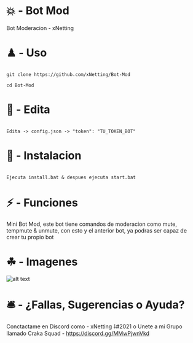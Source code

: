 # 💥 - Bot Mod

Bot Moderacion - xNetting

# ♟ - Uso 

```

git clone https://github.com/xNetting/Bot-Mod

cd Bot-Mod

```

# 🍳 - Edita

```

Edita -> config.json -> "token": "TU_TOKEN_BOT"

```

# 🍩 - Instalacion

```

Ejecuta install.bat & despues ejecuta start.bat

```

# ⚡ - Funciones

Mini Bot Mod, este bot tiene comandos de moderacion como mute, tempmute & unmute, con esto y el anterior bot, ya podras ser capaz de crear tu propio bot

# ☘ - Imagenes

![alt text](https://cdn.discordapp.com/attachments/803130523664515102/858895220112621608/unknown.png)

# 🛎 - ¿Fallas, Sugerencias o Ayuda?

Conctactame en Discord como - xNetting ⸸#2021 o Unete a mi Grupo llamado Craka Squad - https://discord.gg/MMwPjwnVkd 
